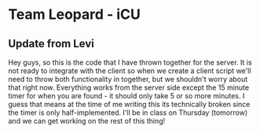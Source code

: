 # Team Leopard - iCU

## Update from Levi

Hey guys, so this is the code that I have thrown together for the server. It is not ready to integrate with the client
so when we create a client script we'll need to throw both functionality in together, but we shouldn't worry about that 
right now. Everything works from the server side except the 15 minute timer for when you are found - it should only take 5
or so more minutes. I guess that means at the time of me writing this its technically broken since the timer is only 
half-implemented. I'll be in class on Thursday (tomorrow) and we can get working on the rest of this thing! 
